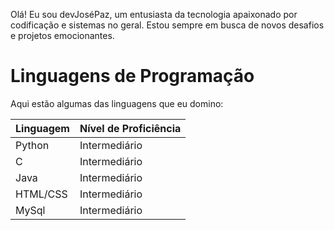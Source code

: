 Olá! Eu sou devJoséPaz, um entusiasta da tecnologia apaixonado por codificação e sistemas no geral. Estou sempre em busca de novos desafios e projetos emocionantes.

# Linguagens de Programação

Aqui estão algumas das linguagens que eu domino:

| Linguagem       | Nível de Proficiência |
|-----------------|-----------------------|
| Python          | Intermediário         |
| C               | Intermediário         |
| Java            | Intermediário         |
| HTML/CSS        | Intermediário         |
| MySql           | Intermediário         |


